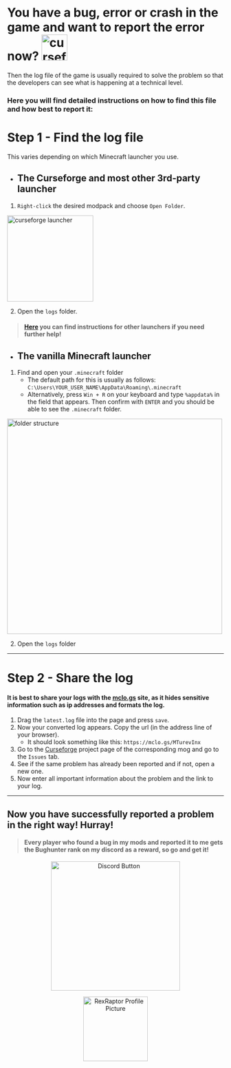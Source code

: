 # You have a bug, error or crash in the game and want to report the error now?      <img src="https://static.wikia.nocookie.net/minecraft_gamepedia/images/e/ea/Redstone_Bug.gif/revision/latest?cb=20201130224258" alt="curseforge launcher" title="I`m a bad bug!" width="60"/>

Then the log file of the game is usually required to solve the problem so that the developers can see what is happening at a technical level.

### Here you will find detailed instructions on how to find this file and how best to report it:

# Step 1 - Find the log file

This varies depending on which Minecraft launcher you use.

- ## The Curseforge and most other 3rd-party launcher

1. `Right-click` the desired modpack and choose `Open Folder`.
 
<img src="https://github.com/user-attachments/assets/caa685a0-6aa0-48fd-b417-ce087d068e7d" alt="curseforge launcher" width="200"/>

 2. Open the `logs` folder.


> #### [Here](https://www.bisecthosting.com/clients/index.php?rp=/knowledgebase/249/How-to-find-client-logs-on-modded-Minecraft-launchers.html) you can find instructions for other launchers if you need further help!


- ## The vanilla Minecraft launcher

 1. Find and open your `.minecraft` folder
     - The default path for this is usually as follows: `C:\Users\YOUR_USER_NAME\AppData\Roaming\.minecraft`
     - Alternatively, press `Win + R` on your keyboard and type `%appdata%` in the field that appears. Then confirm with `ENTER` and you should be able to see the `.minecraft` folder.

<img src="https://github.com/user-attachments/assets/030ed53d-ca27-41bc-bd14-6bbaf74cb86e" alt="folder structure" width="500"/>

2. Open the `logs` folder

----

# Step 2 - Share the log

#### It is best to share your logs with the [mclo.gs](https://mclo.gs/) site, as it hides sensitive information such as ip addresses and formats the log.

1. Drag the `latest.log` file into the page and press `save`.
2. Now your converted log appears. Copy the url (in the address line of your browser).
      - It should look something like this: `https://mclo.gs/MTurevInx`
3. Go to the [Curseforge](https://www.curseforge.com/members/xxrexraptorxx/projects) project page of the corresponding mog and go to the `Issues` tab.
4. See if the same problem has already been reported and if not, open a new one.
5. Now enter all important information about the problem and the link to your log.

----

## Now you have successfully reported a problem in the **right way**! Hurray!

> #### Every player who found a bug in my mods and reported it to me gets the **Bughunter** rank on my discord as a reward, so go and get it!

<p align="center">
  <a href="https://discord.gg/ycRJJk8EXV" title="Join our Discord!">
    <img src="https://i.imgur.com/S6yh9xW.png" alt="Discord Button" width="300"/>
  </a>
</p>

<p align="center">
  <a href="https://www.curseforge.com/members/xxrexraptorxx/projects" title="View RexRaptor's CurseForge Projects">
    <img src="https://static-cdn.jtvnw.net/jtv_user_pictures/f075d4c3-e77f-4224-9fbe-a334a5ce3d51-profile_image-150x150.png" alt="RexRaptor Profile Picture" width="150"/>
  </a>
</p>
